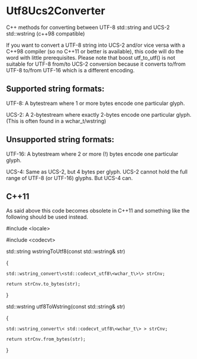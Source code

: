 # Utf8Ucs2Converter
C++ methods for converting between UTF-8 std::string and UCS-2 std::wstring (c++98 compatible)

If you want to convert a UTF-8 string into UCS-2 and/or vice versa with a C++98 compiler (so no C++11 or better is available),
this code will do the word with little prerequisites. Please note that boost utf_to_utf() is not suitable for UTF-8 from/to
UCS-2 conversion because it converts to/from UTF-8 to/from UTF-16 which is a different encoding.

## Supported string formats:
UTF-8: A bytestream where 1 or more bytes encode one particular glyph.

UCS-2: A 2-bytestream where exactly 2-bytes encode one particular glyph. (This is often found in a wchar_t/wstring)

## Unsupported string formats:
UTF-16: A bytestream where 2 or more (!) bytes encode one particular glyph.

UCS-4: Same as UCS-2, but 4 bytes per glyph. UCS-2 cannot hold the full range of UTF-8 (or UTF-16) glyphs. But UCS-4 can.

## C++11
As said above this code becomes obsolete in C++11 and something like the following should be used instead.

\#include \<locale\>

\#include \<codecvt\>

std::string wstringToUtf8(const std::wstring& str)

{

	std::wstring_convert\<std::codecvt_utf8\<wchar_t\>\> strCnv;

	return strCnv.to_bytes(str);

}


std::wstring utf8ToWstring(const std::string& str)

{

	std::wstring_convert\< std::codecvt_utf8\<wchar_t\> > strCnv;

	return strCnv.from_bytes(str);

}
